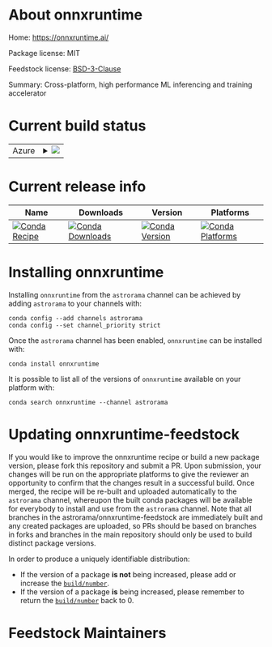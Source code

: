 About onnxruntime
=================

Home: https://onnxruntime.ai/

Package license: MIT

Feedstock license: [BSD-3-Clause](https://github.com/astrorama/onnxruntime-feedstock/blob/master/LICENSE.txt)

Summary: Cross-platform, high performance ML inferencing and training accelerator

Current build status
====================


<table>
    
  <tr>
    <td>Azure</td>
    <td>
      <details>
        <summary>
          <a href="https://dev.azure.com/astrorama/feedstock-builds/_build/latest?definitionId=8&branchName=master">
            <img src="https://dev.azure.com/astrorama/feedstock-builds/_apis/build/status/onnxruntime-feedstock?branchName=master">
          </a>
        </summary>
        <table>
          <thead><tr><th>Variant</th><th>Status</th></tr></thead>
          <tbody><tr>
              <td>linux_64</td>
              <td>
                <a href="https://dev.azure.com/astrorama/feedstock-builds/_build/latest?definitionId=8&branchName=master">
                  <img src="https://dev.azure.com/astrorama/feedstock-builds/_apis/build/status/onnxruntime-feedstock?branchName=master&jobName=linux&configuration=linux_64_" alt="variant">
                </a>
              </td>
            </tr><tr>
              <td>osx_64</td>
              <td>
                <a href="https://dev.azure.com/astrorama/feedstock-builds/_build/latest?definitionId=8&branchName=master">
                  <img src="https://dev.azure.com/astrorama/feedstock-builds/_apis/build/status/onnxruntime-feedstock?branchName=master&jobName=osx&configuration=osx_64_" alt="variant">
                </a>
              </td>
            </tr><tr>
              <td>osx_arm64</td>
              <td>
                <a href="https://dev.azure.com/astrorama/feedstock-builds/_build/latest?definitionId=8&branchName=master">
                  <img src="https://dev.azure.com/astrorama/feedstock-builds/_apis/build/status/onnxruntime-feedstock?branchName=master&jobName=osx&configuration=osx_arm64_" alt="variant">
                </a>
              </td>
            </tr>
          </tbody>
        </table>
      </details>
    </td>
  </tr>
</table>

Current release info
====================

| Name | Downloads | Version | Platforms |
| --- | --- | --- | --- |
| [![Conda Recipe](https://img.shields.io/badge/recipe-onnxruntime-green.svg)](https://anaconda.org/astrorama/onnxruntime) | [![Conda Downloads](https://img.shields.io/conda/dn/astrorama/onnxruntime.svg)](https://anaconda.org/astrorama/onnxruntime) | [![Conda Version](https://img.shields.io/conda/vn/astrorama/onnxruntime.svg)](https://anaconda.org/astrorama/onnxruntime) | [![Conda Platforms](https://img.shields.io/conda/pn/astrorama/onnxruntime.svg)](https://anaconda.org/astrorama/onnxruntime) |

Installing onnxruntime
======================

Installing `onnxruntime` from the `astrorama` channel can be achieved by adding `astrorama` to your channels with:

```
conda config --add channels astrorama
conda config --set channel_priority strict
```

Once the `astrorama` channel has been enabled, `onnxruntime` can be installed with:

```
conda install onnxruntime
```

It is possible to list all of the versions of `onnxruntime` available on your platform with:

```
conda search onnxruntime --channel astrorama
```




Updating onnxruntime-feedstock
==============================

If you would like to improve the onnxruntime recipe or build a new
package version, please fork this repository and submit a PR. Upon submission,
your changes will be run on the appropriate platforms to give the reviewer an
opportunity to confirm that the changes result in a successful build. Once
merged, the recipe will be re-built and uploaded automatically to the
`astrorama` channel, whereupon the built conda packages will be available for
everybody to install and use from the `astrorama` channel.
Note that all branches in the astrorama/onnxruntime-feedstock are
immediately built and any created packages are uploaded, so PRs should be based
on branches in forks and branches in the main repository should only be used to
build distinct package versions.

In order to produce a uniquely identifiable distribution:
 * If the version of a package **is not** being increased, please add or increase
   the [``build/number``](https://docs.conda.io/projects/conda-build/en/latest/resources/define-metadata.html#build-number-and-string).
 * If the version of a package **is** being increased, please remember to return
   the [``build/number``](https://docs.conda.io/projects/conda-build/en/latest/resources/define-metadata.html#build-number-and-string)
   back to 0.

Feedstock Maintainers
=====================


